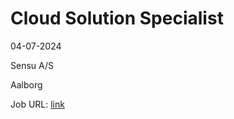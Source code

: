 # Cloud Solution Specialist
04-07-2024

Sensu A/S

Aalborg

Job URL: [link](https://sensu.dk/ledige-stillinger/its-it-cloud-solution-specialist/)



